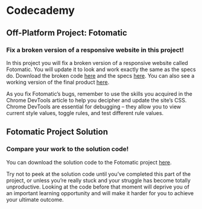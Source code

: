 # Codecademy
## Off-Platform Project: Fotomatic
### Fix a broken version of a responsive website in this project!

In this project you will fix a broken version of a responsive website called Fotomatic. You will update it to look and work exactly the same as the specs do. Download the broken code [here](https://content.codecademy.com/courses/freelance-1/capstone-1/capstone_fotomatic_start.zip) and the specs [here](https://content.codecademy.com/courses/freelance-1/capstone-1/specs/fotomatic_spec_landing.png). You can also see a working version of the final product [here](https://content.codecademy.com/courses/freelance-1/capstone-1/solution/index.html).

As you fix Fotomatic’s bugs, remember to use the skills you acquired in the Chrome DevTools article to help you decipher and update the site’s CSS. Chrome DevTools are essential for debugging – they allow you to view current style values, toggle rules, and test different rule values.

## Fotomatic Project Solution
### Compare your work to the solution code!

You can download the solution code to the Fotomatic project [here](https://content.codecademy.com/PRO/skill-paths/learn-how-to-build-websites/F1C1_solution_2019.zip).

Try not to peek at the solution code until you’ve completed this part of the project, or unless you’re really stuck and your struggle has become totally unproductive. Looking at the code before that moment will deprive you of an important learning opportunity and will make it harder for you to achieve your ultimate outcome.